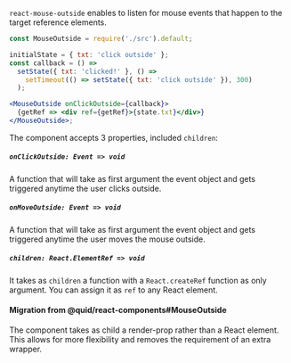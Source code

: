 `react-mouse-outside` enables to listen for mouse events that happen
to the target reference elements.

```jsx
const MouseOutside = require('./src').default;

initialState = { txt: 'click outside' };
const callback = () =>
  setState({ txt: 'clicked!' }, () =>
    setTimeout(() => setState({ txt: 'click outside' }), 300)
  );

<MouseOutside onClickOutside={callback}>
  {getRef => <div ref={getRef}>{state.txt}</div>}
</MouseOutside>;
```

The component accepts 3 properties, included `children`:

##### `onClickOutside: Event => void`

A function that will take as first argument the event object
and gets triggered anytime the user clicks outside.

##### `onMoveOutside: Event => void`

A function that will take as first argument the event object
and gets triggered anytime the user moves the mouse outside.

##### `children: React.ElementRef => void`

It takes as `children` a function with a `React.createRef` function
as only argument. You can assign it as `ref` to any React element.

#### Migration from @quid/react-components#MouseOutside

The component takes as child a render-prop rather than a React element.
This allows for more flexibility and removes the requirement of an extra wrapper.
